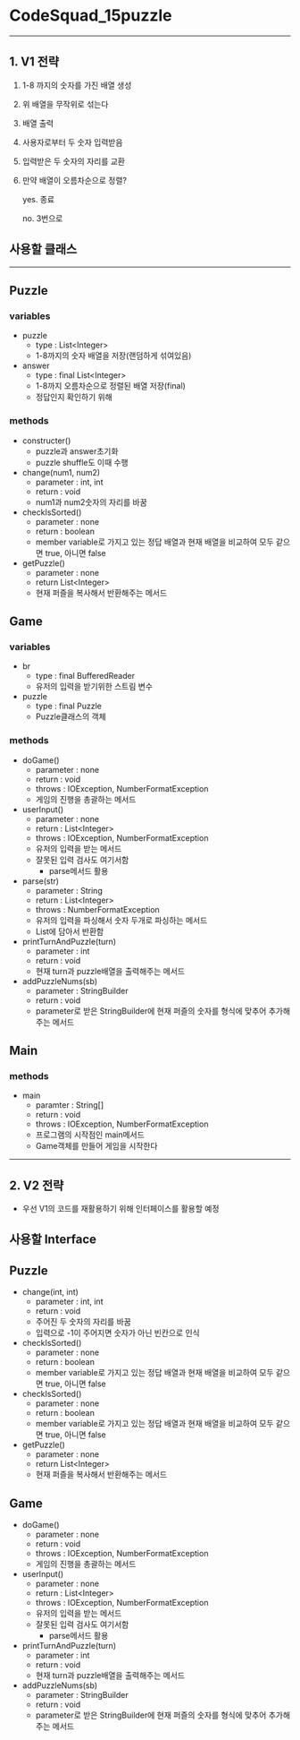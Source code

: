 # CodeSquad_15puzzle

--- 

## 1. V1 전략
1. 1-8 까지의 숫자를 가진 배열 생성
2. 위 배열을 무작위로 섞는다
3. 배열 출력
4. 사용자로부터 두 숫자 입력받음
5. 입력받은 두 숫자의 자리를 교환
6. 만약 배열이 오름차순으로 정렬?

   yes. 종료

   no. 3번으로

## 사용할 클래스
--- 
## Puzzle
  ### variables
  - puzzle
    - type : List\<Integer\>
    - 1-8까지의 숫자 배열을 저장(랜덤하게 섞여있음)
  - answer
    - type : final List\<Integer\>
    - 1-8까지 오름차순으로 정렬된 배열 저장(final)
    - 정답인지 확인하기 위해
  ### methods
  - constructer()
    - puzzle과 answer초기화
    - puzzle shuffle도 이때 수행
  - change(num1, num2)
    - parameter : int, int
    - return : void
    - num1과 num2숫자의 자리를 바꿈
  - checkIsSorted()
    - parameter : none
    - return : boolean
    - member variable로 가지고 있는 정답 배열과 현재 배열을 비교하여 모두 같으면 true, 아니면 false
- getPuzzle()
  - parameter : none
  - return List\<Integer>
  - 현재 퍼즐을 복사해서 반환해주는 메서드


## Game
### variables
- br
  - type : final BufferedReader
  - 유저의 입력을 받기위한 스트림 변수
- puzzle
  - type : final Puzzle
  - Puzzle클래스의 객체

### methods
- doGame()
  - parameter : none
  - return : void
  - throws : IOException, NumberFormatException
  - 게임의 진행을 총괄하는 메서드
- userInput()
  - parameter : none
  - return : List\<Integer>
  - throws : IOException, NumberFormatException
  - 유저의 입력을 받는 메서드
  - 잘못된 입력 검사도 여기서함
    - parse메서드 활용
- parse(str)
  - parameter : String
  - return : List\<Integer>
  - throws : NumberFormatException
  - 유저의 입력을 파싱해서 숫자 두개로 파싱하는 메서드
  - List에 담아서 반환함
- printTurnAndPuzzle(turn)
  - parameter : int
  - return : void
  - 현재 turn과 puzzle배열을 출력해주는 메서드
- addPuzzleNums(sb)
  - parameter : StringBuilder
  - return : void
  - parameter로 받은 StringBuilder에 현재 퍼즐의 숫자를 형식에 맞추어 추가해주는 메서드
  

## Main
### methods
- main
  - paramter : String[]
  - return : void
  - throws : IOException, NumberFormatException
  - 프로그램의 시작점인 main메서드
  - Game객체를 만들어 게임을 시작한다


--- 
## 2. V2 전략
- 우선 V1의 코드를 재활용하기 위해 인터페이스를 활용할 예정

## 사용할 Interface
## Puzzle
- change(int, int)
  - parameter : int, int
  - return : void
  - 주어진 두 숫자의 자리를 바꿈
  - 입력으로 -1이 주어지면 숫자가 아닌 빈칸으로 인식
- checkIsSorted()
  - parameter : none
  - return : boolean
  - member variable로 가지고 있는 정답 배열과 현재 배열을 비교하여 모두 같으면 true, 아니면 false
- checkIsSorted()
  - parameter : none
  - return : boolean
  - member variable로 가지고 있는 정답 배열과 현재 배열을 비교하여 모두 같으면 true, 아니면 false
- getPuzzle()
  - parameter : none
  - return List\<Integer>
  - 현재 퍼즐을 복사해서 반환해주는 메서드

## Game
- doGame()
  - parameter : none
  - return : void
  - throws : IOException, NumberFormatException
  - 게임의 진행을 총괄하는 메서드
- userInput()
  - parameter : none
  - return : List\<Integer>
  - throws : IOException, NumberFormatException
  - 유저의 입력을 받는 메서드
  - 잘못된 입력 검사도 여기서함
    - parse메서드 활용
- printTurnAndPuzzle(turn)
  - parameter : int
  - return : void
  - 현재 turn과 puzzle배열을 출력해주는 메서드
- addPuzzleNums(sb)
  - parameter : StringBuilder
  - return : void
  - parameter로 받은 StringBuilder에 현재 퍼즐의 숫자를 형식에 맞추어 추가해주는 메서드